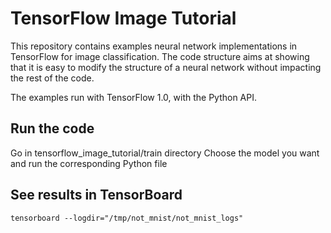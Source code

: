 # TensorFlow Image Tutorial

This repository contains examples neural network implementations in TensorFlow for image classification.
The code structure aims at showing that it is easy to modify the structure of a neural network without impacting the rest of the code.

The examples run with TensorFlow 1.0, with the Python API.

## Run the code
Go in tensorflow_image_tutorial/train directory
Choose the model you want and run the corresponding Python file

## See results in TensorBoard
```
tensorboard --logdir="/tmp/not_mnist/not_mnist_logs"
```

